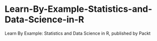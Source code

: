 # Learn-By-Example-Statistics-and-Data-Science-in-R
Learn By Example: Statistics and Data Science in R, published by Packt
